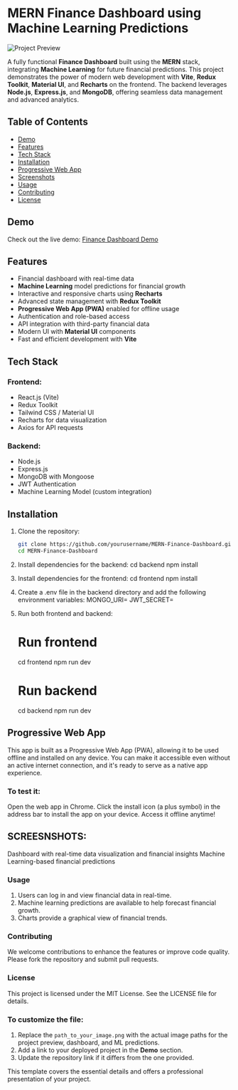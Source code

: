# MERN Finance Dashboard using Machine Learning Predictions

![Project Preview](<img width="959" alt="image" src="https://github.com/user-attachments/assets/7d247f7d-04cf-45f8-99c9-53c1f77cffab">
) <!-- Replace with your project image -->

A fully functional **Finance Dashboard** built using the **MERN** stack, integrating **Machine Learning** for future financial predictions. This project demonstrates the power of modern web development with **Vite**, **Redux Toolkit**, **Material UI**, and **Recharts** on the frontend. The backend leverages **Node.js**, **Express.js**, and **MongoDB**, offering seamless data management and advanced analytics.

## Table of Contents

- [Demo](#demo)
- [Features](#features)
- [Tech Stack](#tech-stack)
- [Installation](#installation)
- [Progressive Web App](#progressive-web-app)
- [Screenshots](#screenshots)
- [Usage](#usage)
- [Contributing](#contributing)
- [License](#license)

## Demo

Check out the live demo: [Finance Dashboard Demo](https://mern-finance-ml-app.netlify.app/) <!-- Add your deployed app link here -->

## Features

- Financial dashboard with real-time data
- **Machine Learning** model predictions for financial growth
- Interactive and responsive charts using **Recharts**
- Advanced state management with **Redux Toolkit**
- **Progressive Web App (PWA)** enabled for offline usage
- Authentication and role-based access
- API integration with third-party financial data
- Modern UI with **Material UI** components
- Fast and efficient development with **Vite**

## Tech Stack

### Frontend:
- React.js (Vite)
- Redux Toolkit
- Tailwind CSS / Material UI
- Recharts for data visualization
- Axios for API requests

### Backend:
- Node.js
- Express.js
- MongoDB with Mongoose
- JWT Authentication
- Machine Learning Model (custom integration)

## Installation

1. Clone the repository:
   ```bash
   git clone https://github.com/yourusername/MERN-Finance-Dashboard.git
   cd MERN-Finance-Dashboard
2. Install dependencies for the backend:
    cd backend
    npm install
3. Install dependencies for the frontend:
    cd frontend
    npm install
4. Create a .env file in the backend directory and add the following environment variables:
   MONGO_URI=<your-mongodb-uri>
    JWT_SECRET=<your-secret-key>

5. Run both frontend and backend:
    # Run frontend
    cd frontend
    npm run dev
    
    # Run backend
    cd backend
    npm run dev

## Progressive Web App
This app is built as a Progressive Web App (PWA), allowing it to be used offline and installed on any device. You can make it accessible even without an active internet connection, and it's ready to serve as a native app experience.

### To test it:

  Open the web app in Chrome.
  Click the install icon (a plus symbol) in the address bar to install the app on your device.
  Access it offline anytime!

## SCREESNSHOTS:
<!-- <img width="959" alt="image" src="https://github.com/user-attachments/assets/5c78256d-9b59-4c7a-9dfd-1c5ae9f4a58e">
 --> Dashboard with real-time data visualization and financial insights

<!-- <img width="959" alt="image" src="https://github.com/user-attachments/assets/6a238f49-742b-4e66-8432-e612fe322bbd">
 --> Machine Learning-based financial predictions

### Usage
 1. Users can log in and view financial data in real-time.
 2. Machine learning predictions are available to help forecast financial growth.
 3. Charts provide a graphical view of financial trends.

### Contributing
We welcome contributions to enhance the features or improve code quality. Please fork the repository and submit pull requests.

### License
This project is licensed under the MIT License. See the LICENSE file for details.

### To customize the file:
1. Replace the `path_to_your_image.png` with the actual image paths for the project preview, dashboard, and ML predictions.
2. Add a link to your deployed project in the **Demo** section.
3. Update the repository link if it differs from the one provided.

This template covers the essential details and offers a professional presentation of your project.
